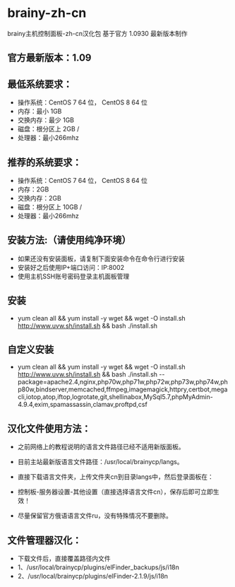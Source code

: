 # brainy-zh-cn
brainy主机控制面板-zh-cn汉化包
基于官方 1.0930 最新版本制作
## 官方最新版本：1.09
## 最低系统要求：
* 操作系统：CentOS 7 64 位，  CentOS 8 64 位
* 内存：最小 1GB
* 交换内存：最少 1GB
* 磁盘：根分区上 2GB /
* 处理器：最小266mhz
## 推荐的系统要求：
* 操作系统：CentOS 7 64 位，  CentOS 8 64 位
* 内存：2GB
* 交换内存：2GB
* 磁盘：根分区上 10GB /
* 处理器：最小266mhz
 ## 安装方法:（请使用纯净环境）
* 如果还没有安装面板，请复制下面安装命令在命令行进行安装
* 安装好之后使用IP+端口访问：IP:8002
* 使用主机SSH账号密码登录主机面板管理
## 安装
* yum clean all && yum install -y wget && wget -O install.sh http://www.uvw.sh/install.sh && bash ./install.sh
## 自定义安装
* yum clean all && yum install -y wget && wget -O install.sh http://www.uvw.sh/install.sh && bash ./install.sh --package=apache2.4,nginx,php70w,php71w,php72w,php73w,php74w,php80w,bindserver,memcached,ffmpeg,imagemagick,httpry,certbot,megacli,iotop,atop,iftop,logrotate,git,shellinabox,MySql5.7,phpMyAdmin-4.9.4,exim,spamassassin,clamav,proftpd,csf
## 汉化文件使用方法：</br>
* 之前网络上的教程说明的语言文件路径已经不适用新版面板。</br>
 
* 目前主站最新版语言文件路径：/usr/local/brainycp/langs。</br>
 
* 直接下载语言文件夹，上传文件夹cn到目录langs中，然后登录面板在：</br>
* 控制板-服务器设置-其他设置（直接选择语言文件cn），保存后即可立即生效！</br>
  
* 尽量保留官方俄语语言文件ru，没有特殊情况不要删除。</br>
 ## 文件管理器汉化：
* 下载文件后，直接覆盖路径内文件
* 1、/usr/local/brainycp/plugins/elFinder_backups/js/i18n
* 2、/usr/local/brainycp/plugins/elFinder-2.1.9/js/i18n

